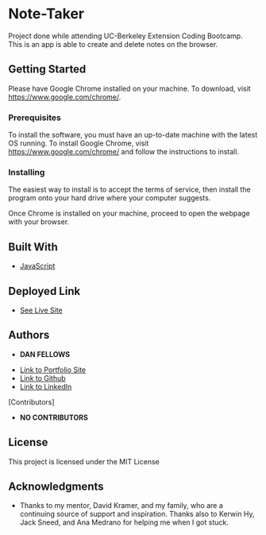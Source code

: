 # Note-Taker

Project done while attending UC-Berkeley Extension Coding Bootcamp. This is an app is able to create and delete notes on the browser.

## Getting Started

Please have Google Chrome installed on your machine. To download, visit https://www.google.com/chrome/.

### Prerequisites

To install the software, you must have an up-to-date machine with the latest OS running. To install Google Chrome, visit https://www.google.com/chrome/ and follow the instructions to install.

### Installing

The easiest way to install is to accept the terms of service, then install the program onto your hard drive where your computer suggests.

Once Chrome is installed on your machine, proceed to open the webpage with your browser.

## Built With

* [JavaScript](https://developer.mozilla.org/en-US/docs/Web/JavaScript)

## Deployed Link

* [See Live Site](https://dfels-note-taker.herokuapp.com/)


## Authors

* **DAN FELLOWS**

- [Link to Portfolio Site](https://dfel08.github.io/Responsive-Portfolio/)
- [Link to Github](https://github.com/dfel08)
- [Link to LinkedIn](https://www.linkedin.com/in/dan-fellows-ba88a041/)

[Contributors]

* **NO CONTRIBUTORS**

## License

This project is licensed under the MIT License 

## Acknowledgments

* Thanks to my mentor, David Kramer, and my family, who are a continuing source of support and inspiration. Thanks also to Kerwin Hy, Jack Sneed, and Ana Medrano for helping me when I got stuck.
